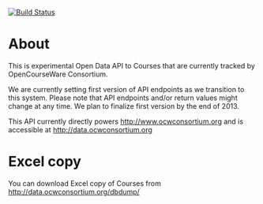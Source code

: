 [![Build Status](https://travis-ci.org/ocwc/ocwc-data.png?branch=master)](https://travis-ci.org/ocwc/ocwc-data)

About
=====

This is experimental Open Data API to Courses that are currently tracked by OpenCourseWare Consortium.

We are currently setting first version of API endpoints as we transition to this system. Please note that API endpoints and/or return values might change at any time. We plan to finalize first version by the end of 2013.

This API currently directly powers <http://www.ocwconsortium.org> and is accessible at <http://data.ocwconsortium.org>

Excel copy
===

You can download Excel copy of Courses from <http://data.ocwconsortium.org/dbdump/>